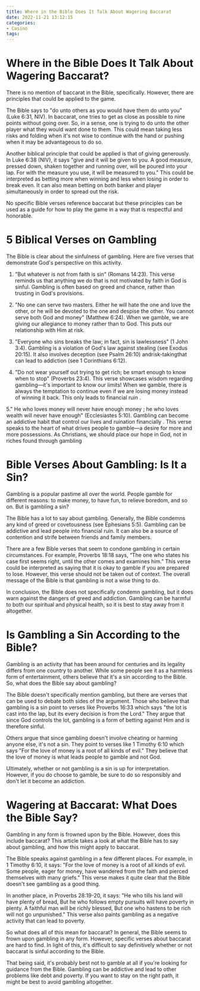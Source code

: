 ```yaml
---
title: Where in the Bible Does It Talk About Wagering Baccarat
date: 2022-11-21 13:12:15
categories:
- Casino
tags:
---
```



#  Where in the Bible Does It Talk About Wagering Baccarat?

There is no mention of baccarat in the Bible, specifically. However, there are principles that could be applied to the game.

The Bible says to "do unto others as you would have them do unto you" (Luke 6:31, NIV). In baccarat, one tries to get as close as possible to nine points without going over. So, in a sense, one is trying to do unto the other player what they would want done to them. This could mean taking less risks and folding when it's not wise to continue with the hand or pushing when it may be advantageous to do so.

Another biblical principle that could be applied is that of giving generously. In Luke 6:38 (NIV), it says "give and it will be given to you. A good measure, pressed down, shaken together and running over, will be poured into your lap. For with the measure you use, it will be measured to you." This could be interpreted as betting more when winning and less when losing in order to break even. It can also mean betting on both banker and player simultaneously in order to spread out the risk.

No specific Bible verses reference baccarat but these principles can be used as a guide for how to play the game in a way that is respectful and honorable.

#  5 Biblical Verses on Gambling

The Bible is clear about the sinfulness of gambling. Here are five verses that demonstrate God's perspective on this activity.

1. "But whatever is not from faith is sin" (Romans 14:23). This verse reminds us that anything we do that is not motivated by faith in God is sinful. Gambling is often based on greed and chance, rather than trusting in God's provisions.

2. "No one can serve two masters. Either he will hate the one and love the other, or he will be devoted to the one and despise the other. You cannot serve both God and money" (Matthew 6:24). When we gamble, we are giving our allegiance to money rather than to God. This puts our relationship with Him at risk.

3. "Everyone who sins breaks the law; in fact, sin is lawlessness" (1 John 3:4). Gambling is a violation of God's law against stealing (see Exodus 20:15). It also involves deception (see Psalm 26:10) andrisk-takingthat can lead to addiction (see 1 Corinthians 6:12).

4. "Do not wear yourself out trying to get rich; be smart enough to know when to stop" (Proverbs 23:4). This verse showcases wisdom regarding gambling—it's important to know our limits! When we gamble, there is always the temptation to continue even if we are losing money instead of winning it back. This only leads to financial ruin .

5." He who loves money will never have enough money ; he who loves wealth will never have enough" (Ecclesiastes 5:10). Gambling can become an addictive habit that control our lives and ruination financially . This verse speaks to the heart of what drives people to gamble—a desire for more and more possessions. As Christians, we should place our hope in God, not in riches found through gambling

#  Bible Verses About Gambling: Is It a Sin?

Gambling is a popular pastime all over the world. People gamble for different reasons: to make money, to have fun, to relieve boredom, and so on. But is gambling a sin?

The Bible has a lot to say about gambling. Generally, the Bible condemns any kind of greed or covetousness (see Ephesians 5:5). Gambling can be addictive and lead people into financial ruin. It can also be a source of contention and strife between friends and family members.

There are a few Bible verses that seem to condone gambling in certain circumstances. For example, Proverbs 18:18 says, “The one who states his case first seems right, until the other comes and examines him.” This verse could be interpreted as saying that it is okay to gamble if you are prepared to lose. However, this verse should not be taken out of context. The overall message of the Bible is that gambling is not a wise thing to do.

In conclusion, the Bible does not specifically condemn gambling, but it does warn against the dangers of greed and addiction. Gambling can be harmful to both our spiritual and physical health, so it is best to stay away from it altogether.

#  Is Gambling a Sin According to the Bible?

Gambling is an activity that has been around for centuries and its legality differs from one country to another. While some people see it as a harmless form of entertainment, others believe that it's a sin according to the Bible. So, what does the Bible say about gambling?

The Bible doesn't specifically mention gambling, but there are verses that can be used to debate both sides of the argument. Those who believe that gambling is a sin point to verses like Proverbs 16:33 which says "the lot is cast into the lap, but its every decision is from the Lord." They argue that since God controls the lot, gambling is a form of betting against Him and is therefore sinful.

Others argue that since gambling doesn't involve cheating or harming anyone else, it's not a sin. They point to verses like 1 Timothy 6:10 which says "For the love of money is a root of all kinds of evil." They believe that the love of money is what leads people to gamble and not God.

Ultimately, whether or not gambling is a sin is up for interpretation. However, if you do choose to gamble, be sure to do so responsibly and don't let it become an addiction.

#  Wagering at Baccarat: What Does the Bible Say?

Gambling in any form is frowned upon by the Bible. However, does this include baccarat? This article takes a look at what the Bible has to say about gambling, and how this might apply to baccarat.

The Bible speaks against gambling in a few different places. For example, in 1 Timothy 6:10, it says: "For the love of money is a root of all kinds of evil. Some people, eager for money, have wandered from the faith and pierced themselves with many griefs." This verse makes it quite clear that the Bible doesn't see gambling as a good thing.

In another place, in Proverbs 28:19-20, it says: "He who tills his land will have plenty of bread, But he who follows empty pursuits will have poverty in plenty. A faithful man will be richly blessed, But one who hastens to be rich will not go unpunished." This verse also paints gambling as a negative activity that can lead to poverty.

So what does all of this mean for baccarat? In general, the Bible seems to frown upon gambling in any form. However, specific verses about baccarat are hard to find. In light of this, it's difficult to say definitively whether or not baccarat is sinful according to the Bible.

That being said, it's probably best not to gamble at all if you're looking for guidance from the Bible. Gambling can be addictive and lead to other problems like debt and poverty. If you want to stay on the right path, it might be best to avoid gambling altogether.